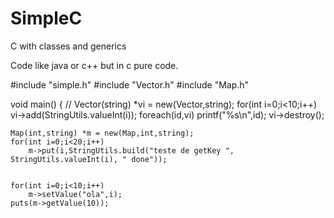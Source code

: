 # SimpleC
C with classes and generics

Code like java or c++ but in c pure code.

#include "simple.h"
#include "Vector.h"
#include "Map.h"

void main() {
//
	Vector(string) *vi = new(Vector,string);
	for(int i=0;i<10;i++)
		vi->add(StringUtils.valueInt(i));
	foreach(id,vi)
		printf("%s\n",id);
	vi->destroy();

	Map(int,string) *m = new(Map,int,string);
	for(int i=0;i<20;i++)
		m->put(i,StringUtils.build("teste de getKey ", StringUtils.valueInt(i), " done"));


	for(int i=0;i<10;i++)
		m->setValue("ola",i);
	puts(m->getValue(10));

